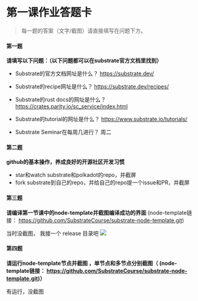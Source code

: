 # 第一课作业答题卡

> 每一题的答案（文字/截图）请直接填写在问题下方。

#### 第一题

**请填写以下问题：（以下问题都可以在substrate官方文档里找到）**

- Substrate的官方文档网址是什么？
https://substrate.dev/
  

- Substrate的recipe网址是什么？
https://substrate.dev/recipes/
  

- Substrate的rust docs的网址是什么？
https://crates.parity.io/sc_service/index.html
  

- Substrate的tutorial的网址是什么？
https://www.substrate.io/tutorials/
  

- Substrate Seminar在每周几进行？
周二




#### 第二题

**github的基本操作，养成良好的开源社区开发习惯**

- star和watch substrate和polkadot的repo，并截屏
- fork substrate到自己的repo，并给自己的repo提一个issue和PR，并截屏



#### 第三题

**请编译第一节课中的node-template并截图编译成功的界面** (node-template链接： https://github.com/SubstrateCourse/substrate-node-template.git)

当时没截图， 我接一个 release 目录吧
![](https://img.learnblockchain.cn/pics/20200601113444.png)


#### 第四题

**请运行node-template节点并截图 ，单节点和多节点分别截图（ (node-template链接： https://github.com/SubstrateCourse/substrate-node-template.git)）**

有运行，没截图
